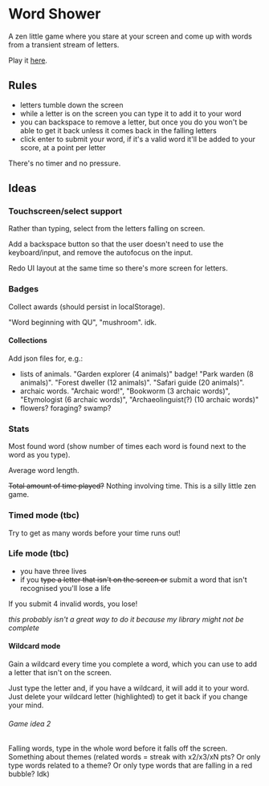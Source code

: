 # Word Shower

A zen little game where you stare at your screen and come up with words from a transient stream of letters.

Play it [here](https://luciavelasco.github.io/word-shower/).

## Rules

- letters tumble down the screen
- while a letter is on the screen you can type it to add it to your word
- you can backspace to remove a letter, but once you do you won't be able to get it back unless it comes back in the falling letters
- click enter to submit your word, if it's a valid word it'll be added to your score, at a point per letter

There's no timer and no pressure.

## Ideas

### Touchscreen/select support

Rather than typing, select from the letters falling on screen.

Add a backspace button so that the user doesn't need to use the keyboard/input, and remove the autofocus on the input.

Redo UI layout at the same time so there's more screen for letters.

### Badges

Collect awards (should persist in localStorage).

"Word beginning with QU", "mushroom". idk.

#### Collections

Add json files for, e.g.:

- lists of animals. "Garden explorer (4 animals)" badge! "Park warden (8 animals)". "Forest dweller (12 animals)". "Safari guide (20 animals)".
- archaic words. "Archaic word!", "Bookworm (3 archaic words)", "Etymologist (6 archaic words)", "Archaeolinguist(?) (10 archaic words)"
- flowers? foraging? swamp?

### Stats

Most found word (show number of times each word is found next to the word as you type).

Average word length.

~~Total amount of time played?~~ Nothing involving time. This is a silly little zen game. 

### Timed mode (tbc)

Try to get as many words before your time runs out!

### Life mode (tbc)

- you have three lives
- if you ~~type a letter that isn't on the screen or~~ submit a word that isn't recognised you'll lose a life

If you submit 4 invalid words, you lose!

_this probably isn't a great way to do it because my library might not be complete_

#### Wildcard mode

Gain a wildcard every time you complete a word, which you can use to add a letter that isn't on the screen.

Just type the letter and, if you have a wildcard, it will add it to your word. Just delete your wildcard letter (highlighted) to get it back if you change your mind. 

###### Game idea 2

Falling words, type in the whole word before it falls off the screen. Something about themes (related words = streak with x2/x3/xN pts? Or only type words related to a theme? Or only type words that are falling in a red bubble? Idk)
